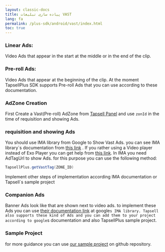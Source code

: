 ```yaml
---
layout: classic-docs
title: پیاده سازی تبلیغات VAST
lang: fa
permalink: /plus-sdk/android/vast/index.html
toc: true
---
```


### Linear Ads:
Video Ads that appear in the start at the middle or in the end of the clip.

### Pre-roll Ads:
Video Ads that appear at the beginning of the clip. At the moment TapsellPlus SDK supports Pre-roll Ads that you can use according to these documentation.

### AdZone Creation
First Create a Vast(Pre-roll) AdZone from [Tapsell Panel](https://dashboard.tapsell.ir/) and use `zonId` in the time of requisition and showing Ads.

### requisition and showing Ads
You should use IMA library from Google to Show Vast Ads. you can see IMA library`s documentation from [this link](https://developers.google.com/interactive-media-ads/docs/sdks/android)
 . If you rather using a Video player instead of Exo Player you can get help from 
[this link](https://developers.google.com/interactive-media-ads/docs/sdks/android/client-side/custom_ad_playback). In IMA you need AdTagUrl to show Ads. for this purpose you can use the following method:

```java
TapsellPlus.getVastTag(ZONE_ID)
```
Implement other steps of implementation according IMA documentation or Tapsell`s sample project

### Companion Ads

Banner Ads look like that are shown next to video ads. to implement these Ads you can use [their documentation link](https://developers.google.com/interactive-media-ads/docs/sdks/android/client-side/companions)
at google`s IMA library. Tapsell also supports these kind of Ads and you can add them to your project according to google`s documentation and also TapsellPlus sample project.
 
### Sample Project
for more guidance you can use [our sample project](https://github.com/tapsellorg/TapsellPlusSDK-AndroidSample/blob/master/app/src/main/java/ir/tapsell/plussample/android/VastActivity.java)
on github repository.
